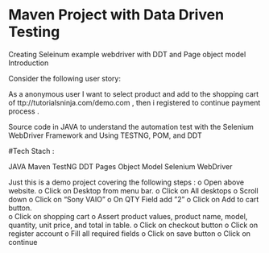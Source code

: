 # Maven Project with Data Driven Testing
 Creating Seleinum example webdriver with DDT and Page object model 
 Introduction
 
 Consider the following user story:

 As a anonymous user  I want to select product and add to the shopping cart of ttp://tutorialsninja.com/demo.com , then i registered to continue payment process .
 
 Source code in JAVA to understand the automation test with the Selenium WebDriver Framework and Using TESTNG, POM,  and DDT

#Tech Stach :

JAVA
Maven
TestNG
DDT
Pages Object Model
Selenium WebDriver

Just this is a demo project covering the following steps : 
o	Open above website. 
o	Click on Desktop from menu bar.
o	Click on All desktops 
o	Scroll down 
o	Click on “Sony VAIO”
o	On QTY Field add ”2”
o	Click on Add to cart button.  
o	Click on shopping cart 
o	Assert product values, product name, model, quantity, unit price, and total in table.
o	 Click on checkout button 
o	Click on register account 
o	 Fill all required fields 
o	Click on save button 
o	Click on continue 



